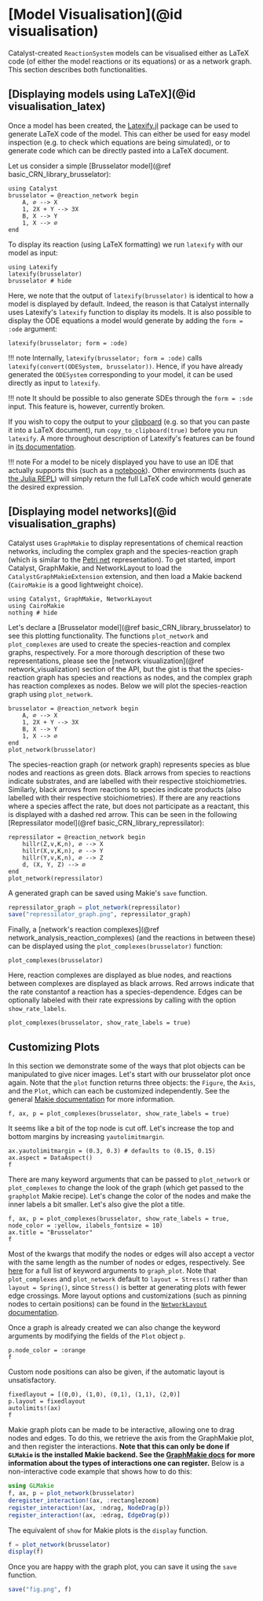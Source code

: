 # [Model Visualisation](@id visualisation)
Catalyst-created `ReactionSystem` models can be visualised either as LaTeX code (of either the model reactions or its equations) or as a network graph. This section describes both functionalities.

## [Displaying models using LaTeX](@id visualisation_latex)
Once a model has been created, the [Latexify.jl](https://github.com/korsbo/Latexify.jl) package can be used to generate LaTeX code of the model. This can either be used for easy model inspection (e.g. to check which equations are being simulated), or to generate code which can be directly pasted into a LaTeX document.

Let us consider a simple [Brusselator model](@ref basic_CRN_library_brusselator):
```@example visualisation_latex
using Catalyst
brusselator = @reaction_network begin
    A, ∅ --> X
    1, 2X + Y --> 3X
    B, X --> Y
    1, X --> ∅
end
```
To display its reaction (using LaTeX formatting) we run `latexify` with our model as input:
```@example visualisation_latex
using Latexify
latexify(brusselator)
brusselator # hide
```
Here, we note that the output of `latexify(brusselator)` is identical to how a model is displayed by default. Indeed, the reason is that Catalyst internally uses Latexify's `latexify` function to display its models. It is also possible to display the ODE equations a model would generate by adding the `form = :ode` argument:
```@example visualisation_latex
latexify(brusselator; form = :ode)
```
!!! note
    Internally, `latexify(brusselator; form = :ode)` calls `latexify(convert(ODESystem, brusselator))`. Hence, if you have already generated the `ODESystem` corresponding to your model, it can be used directly as input to `latexify`.

!!! note 
    It should be possible to also generate SDEs through the `form = :sde` input. This feature is, however, currently broken.

If you wish to copy the output to your [clipboard](https://en.wikipedia.org/wiki/Clipboard_(computing)) (e.g. so that you can paste it into a LaTeX document), run `copy_to_clipboard(true)` before you run `latexify`. A more throughout description of Latexify's features can be found in [its documentation](https://korsbo.github.io/Latexify.jl/stable/).

!!! note
    For a model to be nicely displayed you have to use an IDE that actually supports this (such as a [notebook](https://jupyter.org/)). Other environments (such as [the Julia REPL](https://docs.julialang.org/en/v1/stdlib/REPL/)) will simply return the full LaTeX code which would generate the desired expression. 

## [Displaying model networks](@id visualisation_graphs)
Catalyst uses `GraphMakie` to display representations of chemical reaction networks, including the complex graph and the species-reaction graph (which is similar to the [Petri net](https://en.wikipedia.org/wiki/Petri_net) representation). To get started, import Catalyst, GraphMakie, and NetworkLayout to load the `CatalystGraphMakieExtension` extension, and then load a Makie backend (`CairoMakie` is a good lightweight choice).

```@example visualisation_graphs
using Catalyst, GraphMakie, NetworkLayout
using CairoMakie
nothing # hide
```

Let's declare a [Brusselator model](@ref basic_CRN_library_brusselator) to see this plotting functionality. The functions `plot_network` and `plot_complexes` are used to create the species-reaction and complex graphs, respectively. For a more thorough description of these two representations, please see the [network visualization](@ref network_visualization) section of the API, but the gist is that the species-reaction graph has species and reactions as nodes, and the complex graph has reaction complexes as nodes. Below we will plot the species-reaction graph using `plot_network`. 
```@example visualisation_graphs
brusselator = @reaction_network begin
    A, ∅ --> X
    1, 2X + Y --> 3X
    B, X --> Y
    1, X --> ∅
end
plot_network(brusselator)
```

The species-reaction graph (or network graph) represents species as blue nodes and reactions as green dots. Black arrows from species to reactions indicate substrates, and are labelled with their respective stoichiometries. Similarly, black arrows from reactions to species indicate products (also labelled with their respective stoichiometries). If there are any reactions where a species affect the rate, but does not participate as a reactant, this is displayed with a dashed red arrow. This can be seen in the following [Repressilator model](@ref basic_CRN_library_repressilator):
```@example visualisation_graphs
repressilator = @reaction_network begin
    hillr(Z,v,K,n), ∅ --> X
    hillr(X,v,K,n), ∅ --> Y
    hillr(Y,v,K,n), ∅ --> Z
    d, (X, Y, Z) --> ∅
end
plot_network(repressilator)
```

A generated graph can be saved using Makie's `save` function. 
```julia
repressilator_graph = plot_network(repressilator)
save("repressilator_graph.png", repressilator_graph)
```

Finally, a [network's reaction complexes](@ref network_analysis_reaction_complexes) (and the reactions in between these) can be displayed using the `plot_complexes(brusselator)` function:
```@example visualisation_graphs
plot_complexes(brusselator)
```
Here, reaction complexes are displayed as blue nodes, and reactions between complexes are displayed as black arrows. Red arrows indicate that the rate constantof a reaction has a species-dependence. Edges can be optionally labeled with their rate expressions by calling with the option `show_rate_labels`.
```@example visualisation_graphs
plot_complexes(brusselator, show_rate_labels = true)
```

## Customizing Plots
In this section we demonstrate some of the ways that plot objects can be manipulated to give nicer images. Let's start with our brusselator plot once again. Note that the `plot` function returns three objects: the `Figure`, the `Axis`, and the `Plot`, which can each be customized independently. See the general [Makie documentation](https://docs.makie.org/stable/) for more information.

```@example visualisation_graphs
f, ax, p = plot_complexes(brusselator, show_rate_labels = true)
```

It seems like a bit of the top node is cut off. Let's increase the top and bottom margins by increasing `yautolimitmargin`.
```@example visualisation_graphs
ax.yautolimitmargin = (0.3, 0.3) # defaults to (0.15, 0.15)
ax.aspect = DataAspect()
f
```

There are many keyword arguments that can be passed to `plot_network` or `plot_complexes` to change the look of the graph (which get passed to the `graphplot` Makie recipe). Let's change the color of the nodes and make the inner labels a bit smaller. Let's also give the plot a title. 
```@example visualisation_graphs
f, ax, p = plot_complexes(brusselator, show_rate_labels = true, node_color = :yellow, ilabels_fontsize = 10)
ax.title = "Brusselator"
f
```

Most of the kwargs that modify the nodes or edges will also accept a vector with the same length as the number of nodes or edges, respectively. See [here](https://graph.makie.org/stable/#The-graphplot-Recipe) for a full list of keyword arguments to `graph_plot`. Note that `plot_complexes` and `plot_network` default to `layout = Stress()` rather than `layout = Spring()`, since `Stress()` is better at generating plots with fewer edge crossings. More layout options and customizations (such as pinning nodes to certain positions) can be found in the [`NetworkLayout` documentation](https://juliagraphs.org/NetworkLayout.jl/stable/).

Once a graph is already created we can also change the keyword arguments by modifying the fields of the `Plot` object `p`.
```@example visualisation_graphs
p.node_color = :orange
f
```

Custom node positions can also be given, if the automatic layout is unsatisfactory.
```@example visualisation_graphs
fixedlayout = [(0,0), (1,0), (0,1), (1,1), (2,0)]
p.layout = fixedlayout
autolimits!(ax)
f
```

Makie graph plots can be made to be interactive, allowing one to drag nodes and edges. To do this, we retrieve the axis from the GraphMakie plot, and then register the interactions. **Note that this can only be done if `GLMakie` is the installed Makie backend. See the [GraphMakie docs](https://graph.makie.org/stable/#Predefined-Interactions) for more information about the types of interactions one can register.** Below is a non-interactive code example that shows how to do this:

```julia
using GLMakie
f, ax, p = plot_network(brusselator)
deregister_interaction!(ax, :rectanglezoom)
register_interaction!(ax, :ndrag, NodeDrag(p))
register_interaction!(ax, :edrag, EdgeDrag(p))
```

The equivalent of `show` for Makie plots is the `display` function. 
```julia
f = plot_network(brusselator)
display(f)
```

Once you are happy with the graph plot, you can save it using the `save` function. 
```julia
save("fig.png", f)
```
